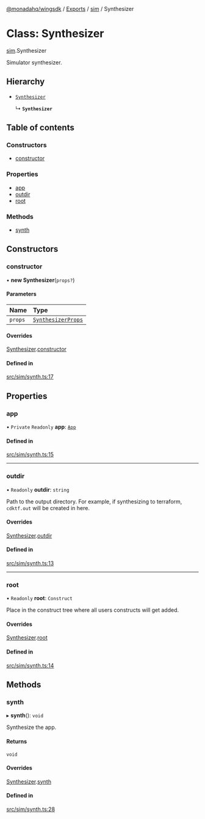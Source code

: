 [@monadahq/wingsdk](../README.md) / [Exports](../modules.md) / [sim](../modules/sim.md) / Synthesizer

# Class: Synthesizer

[sim](../modules/sim.md).Synthesizer

Simulator synthesizer.

## Hierarchy

- [`Synthesizer`](core.Synthesizer.md)

  ↳ **`Synthesizer`**

## Table of contents

### Constructors

- [constructor](sim.Synthesizer.md#constructor)

### Properties

- [app](sim.Synthesizer.md#app)
- [outdir](sim.Synthesizer.md#outdir)
- [root](sim.Synthesizer.md#root)

### Methods

- [synth](sim.Synthesizer.md#synth)

## Constructors

### constructor

• **new Synthesizer**(`props?`)

#### Parameters

| Name | Type |
| :------ | :------ |
| `props` | [`SynthesizerProps`](../interfaces/core.SynthesizerProps.md) |

#### Overrides

[Synthesizer](core.Synthesizer.md).[constructor](core.Synthesizer.md#constructor)

#### Defined in

[src/sim/synth.ts:17](https://github.com/monadahq/winglang/blob/main/libs/wingsdk/src/sim/synth.ts#L17)

## Properties

### app

• `Private` `Readonly` **app**: [`App`](sim.App.md)

#### Defined in

[src/sim/synth.ts:15](https://github.com/monadahq/winglang/blob/main/libs/wingsdk/src/sim/synth.ts#L15)

___

### outdir

• `Readonly` **outdir**: `string`

Path to the output directory. For example, if synthesizing to terraform,
`cdktf.out` will be created in here.

#### Overrides

[Synthesizer](core.Synthesizer.md).[outdir](core.Synthesizer.md#outdir)

#### Defined in

[src/sim/synth.ts:13](https://github.com/monadahq/winglang/blob/main/libs/wingsdk/src/sim/synth.ts#L13)

___

### root

• `Readonly` **root**: `Construct`

Place in the construct tree where all users constructs will get added.

#### Overrides

[Synthesizer](core.Synthesizer.md).[root](core.Synthesizer.md#root)

#### Defined in

[src/sim/synth.ts:14](https://github.com/monadahq/winglang/blob/main/libs/wingsdk/src/sim/synth.ts#L14)

## Methods

### synth

▸ **synth**(): `void`

Synthesize the app.

#### Returns

`void`

#### Overrides

[Synthesizer](core.Synthesizer.md).[synth](core.Synthesizer.md#synth)

#### Defined in

[src/sim/synth.ts:28](https://github.com/monadahq/winglang/blob/main/libs/wingsdk/src/sim/synth.ts#L28)
